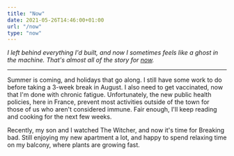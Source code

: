 ```yaml
---
title: "Now"
date: 2021-05-26T14:46:00+01:00
url: "/now"
type: "now"
---
```


*I left behind everything I'd built, and now I sometimes feels like a ghost in the machine. That's almost all of the story for [now](https://nownownow.com/about).*

---

Summer is coming, and holidays that go along. I still have some work to do before taking a 3-week break in August. I also need to get vaccinated, now that I'm done with chronic fatigue. Unfortunately, the new public health policies, here in France, prevent most activities outside of the town for those of us who aren't considered immune. Fair enough, I'll keep reading and cooking for the next few weeks.

Recently, my son and I watched The Witcher, and now it's time for Breaking bad. Still enjoying my new apartment a lot, and happy to spend relaxing time on my balcony, where plants are growing fast.
